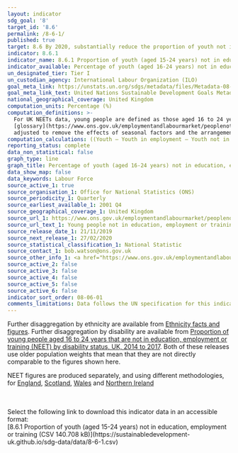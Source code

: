 ```yaml
---
layout: indicator
sdg_goal: '8'
target_id: '8.6'
permalink: /8-6-1/
published: true
target: 8.6 By 2020, substantially reduce the proportion of youth not in employment, education or training
indicator: 8.6.1
indicator_name: 8.6.1 Proportion of youth (aged 15-24 years) not in education, employment or training
indicator_available: Percentage of youth (aged 16-24 years) not in education, employment or training
un_designated_tier: Tier I
un_custodian_agency: International Labour Organization (ILO)
goal_meta_link: https://unstats.un.org/sdgs/metadata/files/Metadata-08-06-01.pdf
goal_meta_link_text: United Nations Sustainable Development Goals Metadata (PDF 382 KB)
national_geographical_coverage: United Kingdom
computation_units: Percentage (%)
computation_definitions: >-
  For UK NEETs data, young people are defined as those aged 16 to 24 years, while anybody who is not in education or training and not in employment is considered to be NEET. More detailed definitions can be found in the
  [glossary](https://www.ons.gov.uk/employmentandlabourmarket/peoplenotinwork/unemployment/bulletins/youngpeoplenotineducationemploymentortrainingneet/november2019#glossary) of the Young people not in education, employment or training (NEET) release. <br> <br> Some data used are seasonally
  adjusted to remove the effects of seasonal factors and the arrangement of the calendar, this is referred to as being 'seasonally adjusted'.
computation_calculations: ((Youth – Youth in employment – Youth not in employment but in education or training) / Youth) * 100
reporting_status: complete
data_non_statistical: false
graph_type: line
graph_title: Percentage of youth (aged 16-24 years) not in education, employment or training
data_show_map: false
data_keywords: Labour Force
source_active_1: true
source_organisation_1: Office for National Statistics (ONS)
source_periodicity_1: Quarterly
source_earliest_available_1: 2001 Q4
source_geographical_coverage_1: United Kingdom
source_url_1: https://www.ons.gov.uk/employmentandlabourmarket/peoplenotinwork/unemployment/datasets/youngpeoplenotineducationemploymentortrainingneettable1
source_url_text_1: Young people not in education, employment or training (NEET)
source_release_date_1: 21/11/2019
source_next_release_1: 27/02/2020
source_statistical_classification_1: National Statistic
source_contact_1: bob.watson@ons.gov.uk
source_other_info_1: <a href="https://www.ons.gov.uk/employmentandlabourmarket/peopleinwork/employmentandemployeetypes/qmis/labourforcesurveylfsqmi">Source metadata</a>
source_active_2: false
source_active_3: false
source_active_4: false
source_active_5: false
source_active_6: false
indicator_sort_order: 08-06-01
comments_limitations: Data follows the UN specification for this indicator. This indicator has been identified in collaboration with topic experts.
---
```

<p>Further disaggregation by ethnicity are available from <a href="https://www.ethnicity-facts-figures.service.gov.uk/work-pay-and-benefits/unemployment-and-economic-inactivity/young-people-not-in-employment-education-or-training-neet/latest">Ethnicity facts and figures</a>. Further disaggregation by disability are available from <a href="https://www.ons.gov.uk/employmentandlabourmarket/peoplenotinwork/unemployment/adhocs/009631proportionofyoungpeopleaged16to24yearsthatarenotineducationemploymentortrainingneetbydisabilitystatusuk2014to2017">Proportion of young people aged 16 to 24 years that are not in education, employment or training (NEET) by disability status, UK, 2014 to 2017</a>. Both of these releases use older population weights that mean that they are not directly comparable to the figures shown here.</p>
<p>NEET figures are produced separately, and using different methodologies, for <a href="https://www.gov.uk/government/collections/statistics-neet">England</a>, <a href="https://www.skillsdevelopmentscotland.co.uk/publications-statistics/statistics/annual-participation-measure/?page=1&statisticCategoryId=7&order=date-desc">Scotland</a>, <a href="https://gov.wales/young-people-not-education-employment-or-training-neet">Wales</a> and <a href="https://www.nisra.gov.uk/publications/quarterly-labour-force-survey-tables-may-2019">Northern Ireland</a></p><br><br>Select the following link to download this indicator data in an accessible format:<br>[8.6.1 Proportion of youth (aged 15-24 years) not in education, employment or training (CSV 140.708 kB)](https://sustainabledevelopment-uk.github.io/sdg-data/data/8-6-1.csv)